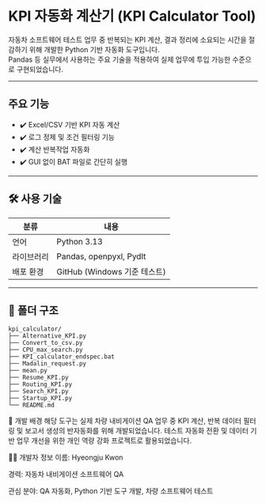 #  KPI 자동화 계산기 (KPI Calculator Tool)

자동차 소프트웨어 테스트 업무 중 반복되는 KPI 계산, 결과 정리에 소요되는 시간을 절감하기 위해 개발한 Python 기반 자동화 도구입니다.  
Pandas 등 실무에서 사용하는 주요 기술을 적용하여 실제 업무에 투입 가능한 수준으로 구현되었습니다.

---

## 주요 기능

- ✔️ Excel/CSV 기반 KPI 자동 계산
- ✔️ 로그 정제 및 조건 필터링 기능
- ✔️ 계산 반복작업 자동화
- ✔️ GUI 없이 BAT 파일로 간단히 실행

---

## 🛠️ 사용 기술

| 분류 | 내용 |
|------|------|
| 언어 | Python 3.13 |
| 라이브러리 | Pandas, openpyxl, Pydlt |
| 배포 환경 | GitHub (Windows 기준 테스트) |

---

## 📂 폴더 구조

```plaintext
kpi_calculator/
├── Alternative_KPI.py
├── Convert_to_csv.py
├── CPU_max_search.py
├── KPI_calculator_endspec.bat
├── Madalin_request.py
├── mean.py
├── Resume_KPI.py
├── Routing_KPI.py
├── Search_KPI.py
├── Startup_KPI.py
└── README.md
```


🎯 개발 배경
해당 도구는 실제 차량 내비게이션 QA 업무 중
KPI 계산, 반복 데이터 필터링 및 보고서 생성의 반자동화를 위해 개발되었습니다.
테스트 자동화 전환 및 데이터 기반 업무 개선을 위한 개인 역량 강화 프로젝트로 활용되었습니다.

🙋‍♂️ 개발자 정보
이름: Hyeongju Kwon

경력: 자동차 내비게이션 소프트웨어 QA

관심 분야: QA 자동화, Python 기반 도구 개발, 차량 소프트웨어 테스트
